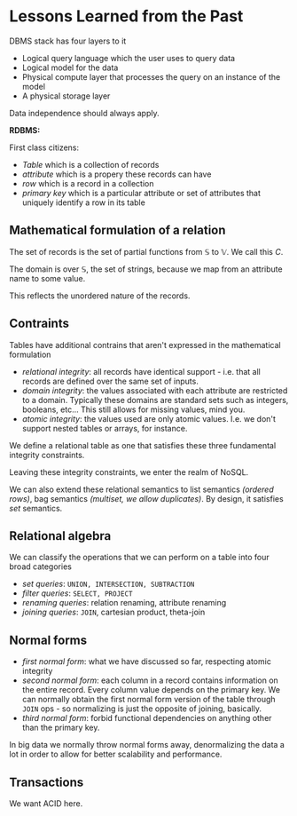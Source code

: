 # Lessons Learned from the Past

DBMS stack has four layers to it

- Logical query language which the user uses to query data
- Logical model for the data
- Physical compute layer that processes the query on an instance of the model
- A physical storage layer

Data independence should always apply.

**RDBMS:**

First class citizens:

- _Table_ which is a collection of records
- _attribute_ which is a propery these records can have
- _row_ which is a record in a collection
- _primary key_ which is a particular attribute or set of attributes that 
uniquely identify a row in its table

## Mathematical formulation of a relation

The set of records is the set of partial functions from $\mathbb S$ to
$\mathbb V$. We call this $C$.

The domain is over $\mathbb S$, the set of strings, because we map from an
attribute name to some value.

This reflects the unordered nature of the records.

## Contraints

Tables have additional contrains that aren't expressed in the mathematical
formulation

- _relational integrity_: all records have identical support - i.e. that all
records are defined over the same set of inputs.
- _domain integrity_: the values associated with each attribute are restricted
to a domain. Typically these domains are standard sets such as integers, 
booleans, etc... This still allows for missing values, mind you.
- _atomic integrity_: the values used are only atomic values. I.e. we don't
support nested tables or arrays, for instance.

We define a relational table as one that satisfies these three fundamental
integrity constraints.

Leaving these integrity constraints, we enter the realm of NoSQL.

We can also extend these relational semantics to list semantics _(ordered 
rows)_, bag semantics _(multiset, we allow duplicates)_. By design, it 
satisfies _set_ semantics.

## Relational algebra

We can classify the operations that we can perform on a table into four broad
categories

- _set queries_: `UNION, INTERSECTION, SUBTRACTION`
- _filter queries_: `SELECT, PROJECT`
- _renaming queries_: relation renaming, attribute renaming
- _joining queries_: `JOIN`, cartesian product, theta-join

## Normal forms

- _first normal form_: what we have discussed so far, respecting atomic 
integrity
- _second normal form_: each column in a record contains information on the
entire record. Every column value depends on the primary key. We can normally
obtain the first normal form version of the table through `JOIN` ops - so 
normalizing is just the opposite of joining, basically.
- _third normal form_: forbid functional dependencies on anything other than
the primary key.

In big data we normally throw normal forms away, denormalizing the data a lot
in order to allow for better scalability and performance.

## Transactions

We want ACID here.
